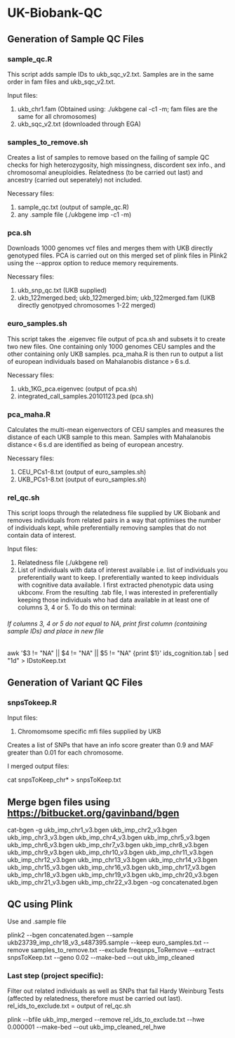 # UK-Biobank-QC

## Generation of Sample QC Files

### sample_qc.R ###

This script adds sample IDs to ukb_sqc_v2.txt. Samples are in the same order in fam files and ukb_sqc_v2.txt.

Input files:
1. ukb_chr1.fam (Obtained using: ./ukbgene cal -c1 -m; fam files are the same for all chromosomes)
2. ukb_sqc_v2.txt (downloaded through EGA)

### samples_to_remove.sh

Creates a list of samples to remove based on the failing of sample QC checks for high heterozygosity, high missingness, discordent sex info., and chromosomal aneuploidies. Relatedness (to be carried out last) and ancestry (carried out seperately) not included.

Necessary files:
1. sample_qc.txt (output of sample_qc.R)
2. any .sample file (./ukbgene imp -c1 -m)

### pca.sh 

Downloads 1000 genomes vcf files and merges them with UKB directly genotyped files. PCA is carried out on this merged set of plink files in Plink2 using the --approx option to reduce memory requirements.

Necessary files:
1. ukb_snp_qc.txt (UKB supplied)
2. ukb_122merged.bed; ukb_122merged.bim; ukb_122merged.fam (UKB directly genotpyed chromosomes 1-22 merged)


### euro_samples.sh

This script takes the .eigenvec file output of pca.sh and subsets it to create two new files. One containing only 1000 genomes CEU samples and the other containing only UKB samples. pca_maha.R is then run to output a list of european individuals based on Mahalanobis distance > 6 s.d.

Necessary files:
1. ukb_1KG_pca.eigenvec (output of pca.sh)
2. integrated_call_samples.20101123.ped (pca.sh)

### pca_maha.R

Calculates the multi-mean eigenvectors of CEU samples and measures the distance of each UKB sample to this mean. Samples with Mahalanobis distance < 6 s.d are identified as being of european ancestry.

Necessary files:
1. CEU_PCs1-8.txt (output of euro_samples.sh)
2. UKB_PCs1-8.txt (output of euro_samples.sh)

### rel_qc.sh

This script loops through the relatedness file supplied by UK Biobank and removes individuals from related pairs in a way that optimises the number of individuals kept, while preferentially removing samples that do not contain data of interest. 

Input files:
1. Relatedness file (./ukbgene rel)
2. List of individuals with data of interest available i.e. list of individuals you preferentially want to keep. 
I preferentially wanted to keep individuals with cognitive data available. I first extracted phenotypic data using ukbconv. From the resulting .tab file, I was interested in preferentially keeping those individuals who had data available in at least one of columns 3, 4 or 5. To do this on terminal:
###### If columns 3, 4 or 5 do not equal to NA, print first column (containing sample IDs) and place in new file
awk '$3 != "NA" || $4 != "NA" || $5 != "NA" {print $1}' ids_cognition.tab | sed "1d" > IDstoKeep.txt




## Generation of Variant QC Files

### snpsTokeep.R

Input files:
1. Chromomsome specific mfi files supplied by UKB

Creates a list of SNPs that have an info score greater than 0.9 and MAF greater than 0.01 for each chromosome.

I merged output files:

cat snpsToKeep_chr* > snpsToKeep.txt

## Merge bgen files using https://bitbucket.org/gavinband/bgen

cat-bgen -g ukb_imp_chr1_v3.bgen ukb_imp_chr2_v3.bgen ukb_imp_chr3_v3.bgen ukb_imp_chr4_v3.bgen ukb_imp_chr5_v3.bgen ukb_imp_chr6_v3.bgen ukb_imp_chr7_v3.bgen ukb_imp_chr8_v3.bgen ukb_imp_chr9_v3.bgen ukb_imp_chr10_v3.bgen ukb_imp_chr11_v3.bgen ukb_imp_chr12_v3.bgen ukb_imp_chr13_v3.bgen ukb_imp_chr14_v3.bgen ukb_imp_chr15_v3.bgen ukb_imp_chr16_v3.bgen ukb_imp_chr17_v3.bgen ukb_imp_chr18_v3.bgen ukb_imp_chr19_v3.bgen ukb_imp_chr20_v3.bgen ukb_imp_chr21_v3.bgen ukb_imp_chr22_v3.bgen -og concatenated.bgen

## QC using Plink

Use and .sample file

plink2 --bgen concatenated.bgen --sample ukb23739_imp_chr18_v3_s487395.sample --keep euro_samples.txt --remove samples_to_remove.txt --exclude freqsnps_ToRemove --extract snpsToKeep.txt --geno 0.02 --make-bed --out ukb_imp_cleaned


### Last step (project specific):

Filter out related individuals as well as SNPs that fail Hardy Weinburg Tests (affected by relatedness, therefore must be carried out last). rel_ids_to_exclude.txt = output of rel_qc.sh

plink --bfile ukb_imp_merged --remove rel_ids_to_exclude.txt --hwe 0.000001 --make-bed --out ukb_imp_cleaned_rel_hwe



